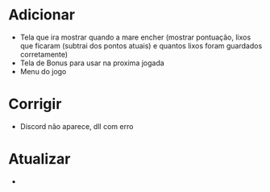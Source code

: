 # Adicionar

- Tela que ira mostrar quando a mare encher (mostrar pontuação, lixos que ficaram (subtrai dos pontos atuais) e quantos lixos foram guardados corretamente)
- Tela de Bonus para usar na proxima jogada
- Menu do jogo

# Corrigir
- Discord não aparece, dll com erro

# Atualizar
-
